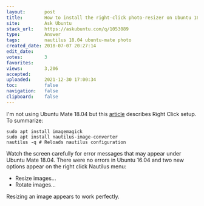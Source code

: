 ```yaml
---
layout:       post
title:        How to install the right-click photo-resizer on Ubuntu 18.04
site:         Ask Ubuntu
stack_url:    https://askubuntu.com/q/1053089
type:         Answer
tags:         nautilus 18.04 ubuntu-mate photo
created_date: 2018-07-07 20:27:14
edit_date:    
votes:        3
favorites:    
views:        3,206
accepted:     
uploaded:     2021-12-30 17:00:34
toc:          false
navigation:   false
clipboard:    false
---
```


I'm not using Ubuntu Mate 18.04 but this [article][1] describes Right Click setup. To summarize:

``` 
sudo apt install imagemagick
sudo apt install nautilus-image-converter
nautilus -q # Reloads nautilus configuration

```

Watch the screen carefully for error messages that may appear under Ubuntu Mate 18.04. There were no errors in Ubuntu 16.04 and two new options appear on the right click Nautilus menu:

- Resize images...
- Rotate images...

Resizing an image appears to work perfectly.

  [1]: https://itsfoss.com/resize-images-with-right-click/
